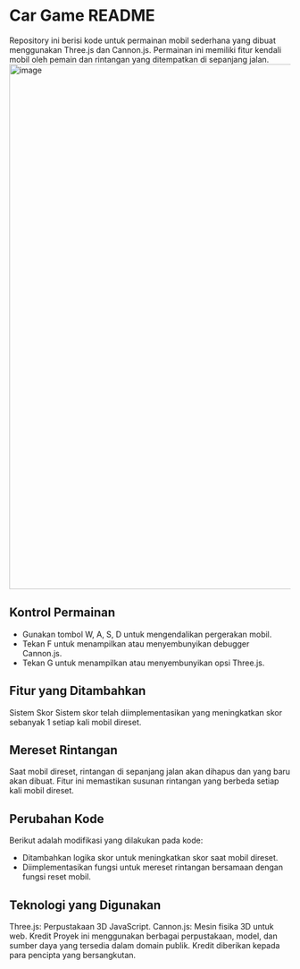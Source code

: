 # Car Game README

Repository ini berisi kode untuk permainan mobil sederhana yang dibuat menggunakan Three.js dan Cannon.js. Permainan ini memiliki fitur kendali mobil oleh pemain dan rintangan yang ditempatkan di sepanjang jalan.
<img width="938" alt="image" src="https://github.com/Manchadas/CarGameGrafkom/assets/89269231/a6e4075a-b522-434e-ba43-49ea4dce2632">

## Kontrol Permainan
- Gunakan tombol W, A, S, D untuk mengendalikan pergerakan mobil.
- Tekan F untuk menampilkan atau menyembunyikan debugger Cannon.js.
- Tekan G untuk menampilkan atau menyembunyikan opsi Three.js.


## Fitur yang Ditambahkan
Sistem Skor
Sistem skor telah diimplementasikan yang meningkatkan skor sebanyak 1 setiap kali mobil direset.

## Mereset Rintangan
Saat mobil direset, rintangan di sepanjang jalan akan dihapus dan yang baru akan dibuat. Fitur ini memastikan susunan rintangan yang berbeda setiap kali mobil direset.

## Perubahan Kode
Berikut adalah modifikasi yang dilakukan pada kode:

- Ditambahkan logika skor untuk meningkatkan skor saat mobil direset.
- Diimplementasikan fungsi untuk mereset rintangan bersamaan dengan fungsi reset mobil.

## Teknologi yang Digunakan
Three.js: Perpustakaan 3D JavaScript.
Cannon.js: Mesin fisika 3D untuk web.
Kredit
Proyek ini menggunakan berbagai perpustakaan, model, dan sumber daya yang tersedia dalam domain publik. Kredit diberikan kepada para pencipta yang bersangkutan.
